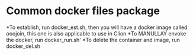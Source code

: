 # Common docker files package

*To establish, run docker_est.sh, then you will have a docker image called ooojoin, this one is also applicable to
use in Clion
*To MANULLAY envoke the docker, run docker_run.sh'
*To delete the container and image, run docker_del.sh
